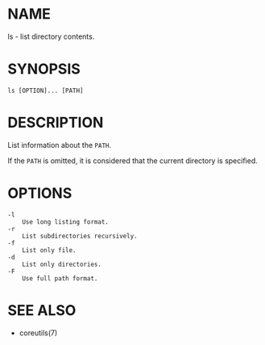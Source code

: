 # NAME
ls - list directory contents.

# SYNOPSIS

    ls [OPTION]... [PATH]

# DESCRIPTION
List information about the `PATH`.

If the `PATH` is omitted, it is considered that the current directory is specified.

# OPTIONS

    -l
        Use long listing format.
    -r
        List subdirectories recursively.
    -f
        List only file.
    -d
        List only directories.
    -F
        Use full path format.

# SEE ALSO
- coreutils(7)
